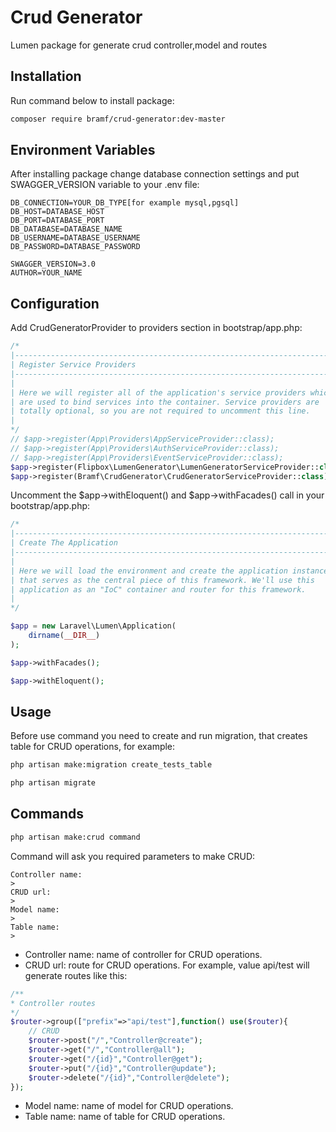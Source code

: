 
# Crud Generator

Lumen package for generate crud controller,model and routes
## Installation

Run command below to install package:

```bash
composer require bramf/crud-generator:dev-master
```
## Environment Variables

After installing package change database connection settings and put SWAGGER_VERSION variable to your .env file:

`DB_CONNECTION=YOUR_DB_TYPE[for example mysql,pgsql]`\
`DB_HOST=DATABASE_HOST`\
`DB_PORT=DATABASE_PORT`\
`DB_DATABASE=DATABASE_NAME`\
`DB_USERNAME=DATABASE_USERNAME`\
`DB_PASSWORD=DATABASE_PASSWORD`

`SWAGGER_VERSION=3.0`\
`AUTHOR=YOUR_NAME`

## Configuration

Add CrudGeneratorProvider to providers section in bootstrap/app.php:

```php
/*
|--------------------------------------------------------------------------
| Register Service Providers
|--------------------------------------------------------------------------
|
| Here we will register all of the application's service providers which
| are used to bind services into the container. Service providers are
| totally optional, so you are not required to uncomment this line.
|
*/
// $app->register(App\Providers\AppServiceProvider::class);
// $app->register(App\Providers\AuthServiceProvider::class);
// $app->register(App\Providers\EventServiceProvider::class);
$app->register(Flipbox\LumenGenerator\LumenGeneratorServiceProvider::class);
$app->register(Bramf\CrudGenerator\CrudGeneratorServiceProvider::class);
```

Uncomment the $app->withEloquent() and $app->withFacades() call in your bootstrap/app.php:

```php
/*
|--------------------------------------------------------------------------
| Create The Application
|--------------------------------------------------------------------------
|
| Here we will load the environment and create the application instance
| that serves as the central piece of this framework. We'll use this
| application as an "IoC" container and router for this framework.
|
*/

$app = new Laravel\Lumen\Application(
    dirname(__DIR__)
);

$app->withFacades();

$app->withEloquent();
```

## Usage

Before use command you need to create and run migration, that creates table for CRUD operations, for example:
```bash
php artisan make:migration create_tests_table
```

```bash
php artisan migrate
```
## Commands
```bash
php artisan make:crud command
```
Command will ask you required parameters to make CRUD:

`Controller name:`\
`>`\
`CRUD url:`\
`>`\
`Model name:`\
`>`\
`Table name:`\
`>`

- Controller name: name of controller for CRUD operations.
- CRUD url: route for CRUD operations. For example, value api/test will generate routes like this:
```php
/**
* Controller routes
*/
$router->group(["prefix"=>"api/test"],function() use($router){
    // CRUD
    $router->post("/","Controller@create");
    $router->get("/","Controller@all");
    $router->get("/{id}","Controller@get");
    $router->put("/{id}","Controller@update");
    $router->delete("/{id}","Controller@delete");
});
```
- Model name: name of model for CRUD operations.
- Table name: name of table for CRUD operations.
